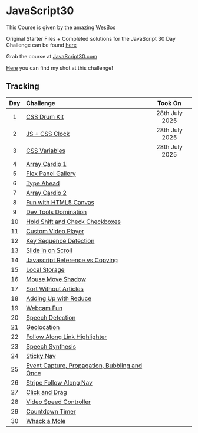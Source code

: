 # JavaScript30
This Course is given by the amazing [WesBos](https://wesbos.com/)

Original Starter Files + Completed solutions for the JavaScript 30 Day Challenge can be found [here](https://github.com/wesbos/JavaScript30)

Grab the course at [JavaScript30.com](javascript30.com)

[Here]() you can find my shot at this challenge!
## Tracking

| Day | Challenge                                           |    Took On     |
| :-: | :-------------------------------------------------- | :------------: |
|  1  | [CSS Drum Kit][1]                                   | 28th July 2025 |
|  2  | [JS + CSS Clock][2]                                 | 28th July 2025 |
|  3  | [CSS Variables][3]                                  | 28th July 2025 |
|  4  | [Array Cardio 1][4]                                 |  |
|  5  | [Flex Panel Gallery][5]                             |  |
|  6  | [Type Ahead][6]                                     |  |
|  7  | [Array Cardio 2][7]                                 |  |
|  8  | [Fun with HTML5 Canvas][8]                          |  |
|  9  | [Dev Tools Domination][9]                           |  |
| 10  | [Hold Shift and Check Checkboxes][10]               |  |
| 11  | [Custom Video Player][11]                           |  |
| 12  | [Key Sequence Detection][12]                        |  |
| 13  | [Slide in on Scroll][13]                            |  |
| 14  | [Javascript Reference vs Copying][14]               |  |
| 15  | [Local Storage][15]                                 |  |
| 16  | [Mouse Move Shadow][16]                             |  |
| 17  | [Sort Without Articles][17]                         |  |
| 18  | [Adding Up with Reduce][18]                         |  |
| 19  | [Webcam Fun][19]                                    |  |
| 20  | [Speech Detection][20]                              |  |
| 21  | [Geolocation][21]                                   |  |
| 22  | [Follow Along Link Highlighter][22]                 |  |
| 23  | [Speech Synthesis][23]                              |  |
| 24  | [Sticky Nav][24]                                    |  |
| 25  | [Event Capture, Propagation, Bubbling and Once][25] |  |
| 26  | [Stripe Follow Along Nav][26]                       |  |
| 27  | [Click and Drag][27]                                |  |
| 28  | [Video Speed Controller][28]                        |  |
| 29  | [Countdown Timer][29]                               |  |
| 30  | [Whack a Mole][30]                                  |  |

[1]: exercises/01-js-drum-kit/
[2]: exercises/02-js-css-clock/
[3]: exercises/03-css-variables/
[4]: exercises/04-array-cardio-day-1/
[5]: exercises/05-flex-panel-gallery/
[6]: exercises/06-type-ahead/
[7]: exercises/07-array-cardio-day-2/
[8]: exercises/08-fun-wth-html5-canvas/
[9]: exercises/09-dev-tools-domination/
[10]: exercises/10-hold-shift-and-check-checkboxes/
[11]: exercises/11-custom-video-player/
[12]: exercises/12-key-sequence-detection/
[13]: exercises/13-slide-in-on-scroll/
[14]: exercises/14-js-references-vs-copying/
[15]: exercises/15-local-storage/
[16]: exercises/16-mouse-move-shadow/
[17]: exercises/17-sort-without-articles/
[18]: exercises/18-add-with-reduce/
[19]: exercises/19-webcam-fun/
[20]: exercises/20-speech-detection/
[21]: exercises/21-geolocation/
[22]: exercises/22-follow-along-links/
[23]: exercises/23-speech-synthesis/
[24]: exercises/24-sticky-nav/
[25]: exercises/25-event-capture/
[26]: exercises/26-follow-along-nav/
[27]: exercises/27-click-drag-scroll/
[28]: exercises/28-video-speed-controller/
[29]: exercises/29-countdown-timer/
[30]: exercises/30-whack-a-mole/
